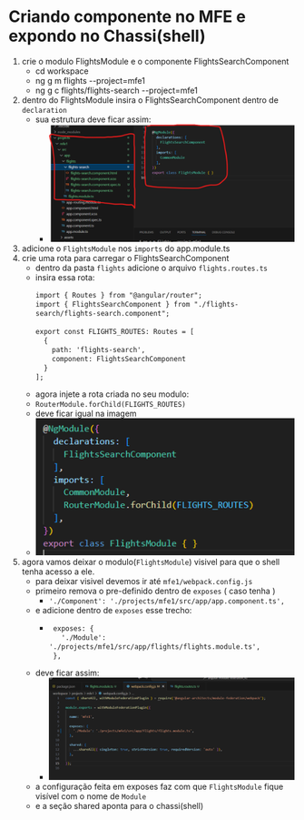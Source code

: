 # Criando componente no MFE e expondo no Chassi(shell)

1. crie o modulo FlightsModule e o componente FlightsSearchComponent
   - cd workspace
   - ng g m flights --project=mfe1
   - ng g c flights/flights-search --project=mfe1
2. dentro do FlightsModule insira o FlightsSearchComponent dentro de  `declaration`
   - sua estrutura deve ficar assim: 
     - ![](./imagens/flights-module.png)
3. adicione o `FlightsModule` nos `imports` do app.module.ts
4. crie uma rota para carregar o FlightsSearchComponent
   - dentro da pasta `flights` adicione o arquivo `flights.routes.ts`
   - insira essa rota:
      ```
      import { Routes } from "@angular/router";
      import { FlightsSearchComponent } from "./flights-search/flights-search.component";

      export const FLIGHTS_ROUTES: Routes = [
        {
          path: 'flights-search',
          component: FlightsSearchComponent
        }
      ];
      ```
    - agora injete a rota criada no seu modulo:
    - `RouterModule.forChild(FLIGHTS_ROUTES)`
    - deve ficar igual na imagem 
    - ![](./imagens/injetando-rota.png)
5. agora vamos deixar o modulo(`FlightsModule`) visivel para que o shell tenha acesso a ele.
   - para deixar visivel devemos ir até `mfe1/webpack.config.js`
   - primeiro remova o pre-definido dentro de `exposes` ( caso tenha )
      - `'./Component': './projects/mfe1/src/app/app.component.ts',`
   - e adicione dentro de `exposes` esse trecho:
     - ```
        exposes: {
          './Module': './projects/mfe1/src/app/flights/flights.module.ts',
        },
       ```
    - deve ficar assim: 
      - ![](./imagens/expondo-modulo-mfe1.png)
    - a configuração feita em exposes faz com que `FlightsModule` fique visível com o nome de `Module`
    - e a seção shared aponta para o chassi(shell)